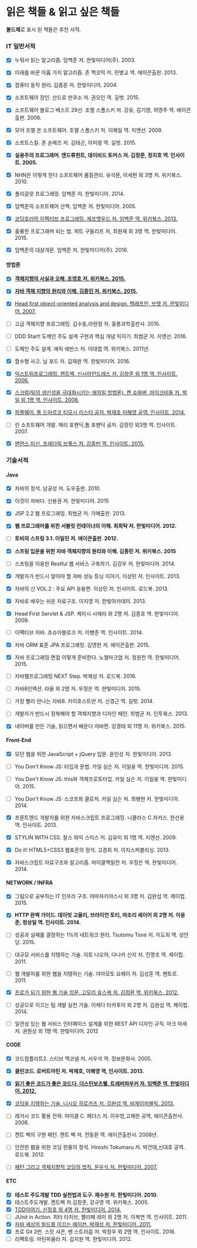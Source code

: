 # 읽은 책들 & 읽고 싶은 책들
**볼드체**로 표시 된 책들은 추천 서적.

### IT 일반서적
- [x] 누워서 읽는 알고리즘. 임백준 저. 한빛미디어(주). 2003.
- [x] 미래를 바꾼 아홉 가지 알고리즘. 존 맥코믹 저. 민병교 역. 에이콘출판. 2013.
- [x] 컴퓨터 동작 원리. 김종훈 저. 한빛미디어. 2004.
- [x] 소프트웨어 장인. 산드로 만쿠소 저. 권오인 역. 길벗. 2015.
- [x] 소프트웨어 블로그 베스트 29선. 조엘 스폴스키 저. 강유, 김기영, 허영주 역. 에이콘출판. 2006.
- [x] 모어 조엘 온 소프트웨어. 조엘 스폴스키 저. 이해일 역. 지앤선. 2009.
- [x] 소프트스킬. 존 손메즈 저. 김태곤, 이미령 역. 길벗. 2015.
- [x] **실용주의 프로그래머. 앤드류헌트, 데이비드 토머스 저. 김창준, 정지호 역. 인사이트. 2005.**
- [x] NHN은 이렇게 한다 소프트웨어 품질관리. 유석문, 이세현 외 3명 저. 위키북스. 2010.
- [x] 폴리글랏 프로그래밍. 임백준 저. 한빛미디어. 2014.
- [x] 임백준의 소프트웨어 산책. 임백준 저. 한빛미디어. 2005.
- [x] [코딩호러의 이펙티브 프로그래밍. 제프엣우드 저. 임백준 역. 위키북스. 2013.](https://github.com/iamkyu/TIL/blob/master/book-summary/effective-programming-more-than-writing-code.md)
- [x] 훌륭한 프로그래머 되는 법. 피트 구들리프 저, 최원재 외 3명 역. 한빛미디어. 2015.
- [x] 임백준의 대살개문. 임백준 저. 한빛미디어(주). 2016.



#### 방법론

- [x] [**객체지향의 사실과 오해. 조영호 저. 위키북스. 2015.**](https://github.com/iamkyu/TIL/blob/master/book-summary/oop-books.md)
- [x] [**자바 객체 지향의 원리와 이해. 김종민 저. 위키북스. 2015.**](https://github.com/iamkyu/TIL/blob/master/book-summary/oop-books.md)
- [x] [Head first object-oriented analysis and design. 맥래프린, 브렛 저. 한빛미디어. 2007.](https://github.com/iamkyu/TIL/blob/master/book-summary/oop-books.md)
- [ ] 고급 객체지향 프로그래밍. 김수동,라현정 저. 홍릉과학출판사. 2015.
- [ ] DDD Start! 도메인 주도 설계 구현과 핵심 개념 익히기. 최범균 저. 지앤선. 2016.
- [ ] 도메인 주도 설계. 에릭 에반스 저. 이대엽 역. 위키북스. 2011년.
- [x] 함수형 사고. 닐 포드 저. 김재완 역. 한빛미디어. 2016.
- [x] [익스트림프로그래밍. 켄트벡, 신시아안드레스 저. 김창준 외 1명 역. 인사이트. 2006.](https://github.com/iamkyu/TIL/blob/master/book-summary/xp_and_scrum.md)
- [x] [스크럼(팀의 생산성을 극대화시키는 애자일 방법론). 켄 슈와버, 마이크비들 저. 박일 외 1명 역. 인사이트. 2008.](https://github.com/iamkyu/TIL/blob/master/book-summary/xp_and_scrum.md)
- [x] [피플웨어. 톰 드마르코,티모시 리스터 공저. 박재호,이해영 공역. 인사이트. 2014.](https://github.com/iamkyu/TIL/blob/master/book-summary/people-ware.md)
- [ ] 린 소프트웨어 개발. 메리 포펜딕,톰 포펜딕 공저. 김정민 외3명 역. 인사이트. 2007.
- [x] [맨먼스 미신.  프레더릭 브룩스 저. 강중빈 역. 인사이트. 2015.](https://github.com/iamkyu/TIL/blob/master/book-summary/the_mythical_man_month.md)





### 기술서적
#### Java
- [x] 자바의 정석. 남궁성 저. 도우출판. 2010.
- [x] 이것이 자바다. 신용권 저. 한빛미디어. 2015
- [x] JSP 2.2 웹 프로그래밍. 최범균 저. 가메출판. 2013.
- [x] **웹 프로그래머를 위한 서블릿 컨테이너의 이해. 최희탁 저. 한빛미디어. 2012.**
- [ ] **토비의 스프링 3.1. 이일민 저. 에이콘출판. 2012.**
- [x] **스프링 입문을 위한 자바 객체지향의 원리와 이해. 김종민 저. 위키북스. 2015**
- [ ] 스프링을 이용한 Restful 웹 서비스 구축하기. 김강우 저. 한빛미디어. 2014.
- [x] 개발자가 반드시 알아야 할 자바 성능 튜닝 이야기. 이상민 저. 인사이트. 2013.
- [x] 자바의 신 VOL.2 : 주요 API 응용편. 이상민 저. 인사이트. 로드북. 2013.
- [x] 자바로 배우는 쉬운 자료구조. 이지영 저. 한빛아카데미. 2013.
- [x] Head First Servlet & JSP. 케이시 시에라 외 2명 저. 김종호 역. 한빛미디어. 2009.
- [ ] 이펙티브 자바. 조슈아블로크 저. 이병준 역. 인사이트. 2014.
- [x] 자바 ORM 표준 JPA 프로그래밍. 김영한 저. 에이콘출판. 2015.
- [x] 자바 프로그래밍 면접 이렇게 준비한다. 노앨마크엄 저. 정원천 역. 한빛미디어. 2015.
- [ ] 자바웹프로그래밍 NEXT Step. 박재성 저. 로드북. 2016.
- [ ] 자바8인액션. 라울 외 2명 저. 우정은 역. 한빛미디어. 2015.
- [ ] 가장 빨리 만나는 자바8. 카이호스트만 저. 신경근 역. 길벗. 2014.
- [ ] 개발자가 반드시 정복해야 할 객체지향과 디자인 패턴. 최범균 저. 인투북스. 2013.
- [x] 네이버를 만든 기술, 읽으면서 배운다 자바편. 강경태 외 11명 저. 위키북스. 2015.




#### Front-End

- [x] 모던 웹을 위한 JavaScript + jQuery 입문. 윤인성 저. 한빛미디어. 2013.
- [ ] You Don't Know JS: 타입과 문법. 카일 심슨 저. 이일웅 역. 한빛미디어. 2015.
- [ ] You Don't Know JS: this와 객체프로토타입. 카일 심슨 저. 이일웅 역. 한빛미디어. 2015.
- [ ] You Don't Know JS: 스코프와 클로저. 카일 심슨 저. 최병현 저. 한빛미디어. 2014.
- [x] 프론트엔드 개발자를 위한 자바스크립트 프로그래밍. 니콜라스 C.자카스. 한선용 역. 인사이트. 2013.
- [x] STYLIN WITH CSS. 찰스 와익 스미스 저. 김유미 외 1명 역. 지앤선. 2009.
- [x] Do it! HTML5+CSS3 웹표준의 정석. 고경희 저. 이지스퍼블리싱. 2013.
- [x] 자바스크립트 자료구조와 알고리즘. 마이클맥밀런 저. 우정은 역. 한빛미디어. 2014.



#### NETWORK / INFRA

- [x] 그림으로 공부하는 IT 인프라 구조. 야마자키야스시 외 3명 저. 김완섭 역. 제이펍. 2015.
- [x] **HTTP 완벽 가이드. 데이빗 고울리, 브라이언 토티, 마조리 세이어 외 2명 저. 이응준, 정상일 역.  인사이트. 2014.**
- [ ] 성공과 실패를 결정하는 1%의 네트워크 원리. Tsutomu Tone 저. 이도희 역. 성안당. 2015.
- [ ] 대규모 서비스를 지탱하는 기술. 이토 나오야, 다나카 신지 저. 진명조 역. 제이펍. 2011.
- [ ] 웹 개발자를 위한 웹을 지탱하는 기술. 야마모토 요헤이 저. 김성훈 역. 멘토르. 2011.
- [x] [프로가 되기 위한 웹 기술 입문. 고모리 유스케 저. 김정환 역. 위키북스. 2012.](https://github.com/iamkyu/TIL/blob/master/book-summary/web-tech-for-pro.md)
- [ ] 성공으로 이끄는 팀 개발 실천 기술. 이케다 타카후미 외 2명 저. 김완섭 역. 제이펍. 2014.
- [ ] 일관성 있는 웹 서비스 인터페이스 설계를 위한 REST API 디자인 규칙. 마크 마세 저. 권원상 외 1명 역. 한빛미디어. 2012



#### CODE

- [x] 코드컴플리트2. 스티브 맥코넬 저. 서우석 역. 정보문화사. 2005.
- [x] **클린코드. 로버트마틴 저. 박재호, 이해영 역, 인사이트. 2013.** 
- [x] [**읽기 좋은 코드가 좋은 코드다. 더스틴보즈웰, 트레버파우커 저. 임백준 역. 한빛미디어. 2012.**](https://github.com/iamkyu/TIL/blob/master/book-summary/art-of-readable-code.md)
- [x] [코딩을 지탱하는 기술. 니시오 히로카즈 저. 김완섭 역. 비제이퍼블릭. 2013.](https://github.com/iamkyu/TIL/blob/master/book-summary/coding-technology.md)
- [ ] 레거시 코드 활용 전략. 마이클 C. 페더스 저. 이우영,고재한 공역, 에이콘출판사. 2008.
- [ ] 켄트 벡의 구현 패턴. 켄트 벡 저. 전동환 역. 에이콘출판사. 2008년.
- [ ] 안전한 웹을 위한 코딩 한줄의 정석. Hiroshi Tokumaru 저. 박건태,신대호 공역. 로드북. 2012.
- [ ] [패턴 그리고 객체지향적 코딩의 법칙. 문우식 저. 한빛미디어. 2007.](https://github.com/iamkyu/TIL/blob/master/book-summary/pattern-and-oop.md)



#### ETC
- [x] **테스트 주도개발 TDD 실천법과 도구. 채수원 저. 한빛미디어. 2010.**
- [x] 테스트주도개발. 켄트벡 저.김창준, 강규영 역. 위키북스. 2005.
- [x] [TDD이야기. 신정호 외 4명 저. 한빛미디어. 2014.](https://github.com/iamkyu/TIL/blob/master/book-summary/tdd-story.md)
- [ ] JUnit in Action. 피터 타치브, 펠리페 레미 외 2명 저. 이복연 역. 인사이트. 2011.
- [x] [자바 세상의 빌드를 이끄는 메이븐. 박재성 저. 한빛미디어. 2011.](https://github.com/iamkyu/TIL/blob/master/book-summary/maven-book.md)
- [x] 프로 Git 2판. 스캇 샤콘, 벤 스트라웁 저. 박창우 외 2명 역. 인사이트. 2016.
- [ ] 리팩토링. 마틴파울러 저. 김지원 역. 한빛미디어. 2012.